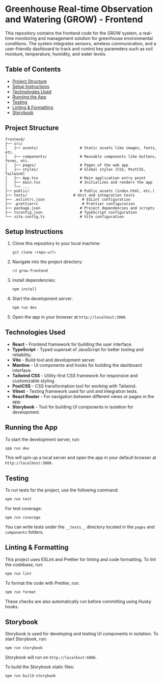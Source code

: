 # Greenhouse Real-time Observation and Watering (GROW) - Frontend

This repository contains the frontend code for the GROW system, a real-time monitoring and management solution for greenhouse environmental conditions. The system integrates sensors, wireless communication, and a user-friendly dashboard to track and control key parameters such as soil moisture, temperature, humidity, and water levels.

## Table of Contents

- [Project Structure](#project-structure)
- [Setup Instructions](#setup-instructions)
- [Technologies Used](#technologies-used)
- [Running the App](#running-the-app)
- [Testing](#testing)
- [Linting & Formatting](#linting-formatting)
- [Storybook](#storybook)

## Project Structure

```
frontend/
├── src/
│   ├── assets/                   # Static assets like images, fonts, etc.
│   ├── components/               # Reusable components like buttons, forms, etc.
│   ├── pages/                    # Pages of the web app
│   ├── styles/                   # Global styles (CSS, PostCSS, Tailwind)
│   ├── App.tsx                   # Main application entry point
│   ├── main.tsx                  # Initializes and renders the app
│   └── ...
├── public/                       # Public assets (index.html, etc.)
├── tests/                     # Unit and integration tests
├── .eslintrc.json                 # ESLint configuration
├── .prettierrc                    # Prettier configuration
├── package.json                  # Project dependencies and scripts
├── tsconfig.json                 # TypeScript configuration
└── vite.config.ts                # Vite configuration
```

## Setup Instructions

1. Clone this repository to your local machine:

   ```bash
   git clone <repo-url>
   ```

2. Navigate into the project directory:

   ```bash
   cd grow-frontend
   ```

3. Install dependencies:

   ```bash
   npm install
   ```

4. Start the development server:

   ```bash
   npm run dev
   ```

5. Open the app in your browser at `http://localhost:3000`.

## Technologies Used

- **React** - Frontend framework for building the user interface.
- **TypeScript** - Typed superset of JavaScript for better tooling and reliability.
- **Vite** - Build tool and development server.
- **Mantine** - UI components and hooks for building the dashboard interface.
- **Tailwind CSS** - Utility-first CSS framework for responsive and customizable styling.
- **PostCSS** - CSS transformation tool for working with Tailwind.
- **Vitest** - Testing framework used for unit and integration tests.
- **React Router** - For navigation between different views or pages in the app.
- **Storybook** - Tool for building UI components in isolation for development.

## Running the App

To start the development server, run:

```bash
npm run dev
```

This will spin up a local server and open the app in your default browser at `http://localhost:3000`.

## Testing

To run tests for the project, use the following command:

```bash
npm run test
```

For test coverage:

```bash
npm run coverage
```

You can write tests under the `__tests__` directory located in the `pages` and `components` folders.

## Linting & Formatting

This project uses ESLint and Prettier for linting and code formatting. To lint the codebase, run:

```bash
npm run lint
```

To format the code with Prettier, run:

```bash
npm run format
```

These checks are also automatically run before committing using Husky hooks.

## Storybook

Storybook is used for developing and testing UI components in isolation. To start Storybook, run:

```bash
npm run storybook
```

Storybook will run on `http://localhost:6006`.

To build the Storybook static files:

```bash
npm run build-storybook
```
